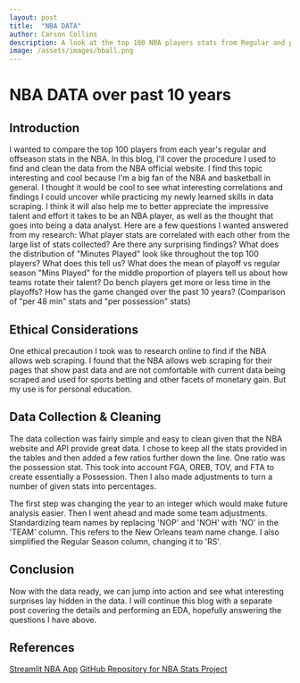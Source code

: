 ```yaml
---
layout: post
title:  "NBA DATA"
author: Carson Collins
description: A look at the top 100 NBA players stats from Regular and post season over the last 10 years
image: /assets/images/bball.png
---
```

# NBA DATA over past 10 years
## Introduction
I wanted to compare the top 100 players from each year's regular and offseason stats in the NBA. In this blog, I'll cover the procedure I used to find and clean the data from the NBA official website.
I find this topic interesting and cool because I'm a big fan of the NBA and basketball in general. I thought it would be cool to see what interesting correlations and findings I could uncover while practicing my newly learned skills in data scraping. I think it will also help me to better appreciate the impressive talent and effort it takes to be an NBA player, as well as the thought that goes into being a data analyst.
Here are a few questions I wanted answered from my research:
What player stats are correlated with each other from the large list of stats collected? Are there any surprising findings?
What does the distribution of "Minutes Played" look like throughout the top 100 players? What does this tell us?
What does the mean of playoff vs regular season "Mins Played" for the middle proportion of players tell us about how teams rotate their talent? Do bench players get more or less time in the playoffs?
How has the game changed over the past 10 years? (Comparison of "per 48 min" stats and "per possession" stats)

## Ethical Considerations
One ethical precaution I took was to research online to find if the NBA allows web scraping. I found that the NBA allows web scraping for their pages that show past data and are not comfortable with current data being scraped and used for sports betting and other facets of monetary gain. But my use is for personal education.

## Data Collection & Cleaning
The data collection was fairly simple and easy to clean given that the NBA website and API provide great data.
I chose to keep all the stats provided in the tables and then added a few ratios further down the line. One ratio was the possession stat. This took into account FGA, OREB, TOV, and FTA to create essentially a Possession. Then I also made adjustments to turn a number of given stats into percentages.

The first step was changing the year to an integer which would make future analysis easier.
Then I went ahead and made some team adjustments. Standardizing team names by replacing 'NOP' and 'NOH' with 'NO' in the 'TEAM' column. This refers to the New Orleans team name change.
I also simplified the Regular Season column, changing it to 'RS'.

## Conclusion
Now with the data ready, we can jump into action and see what interesting surprises lay hidden in the data. I will continue this blog with a separate post covering the details and performing an EDA, hopefully answering the questions I have above.


## References
[Streamlit NBA App](https://nba-app-26cfxmvx5jaadc6rumhqcm.streamlit.app/)
[GitHub Repository for NBA Stats Project](https://github.com/collinscd23/NBA-Stats-Project)



